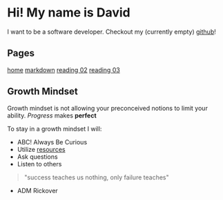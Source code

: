 # Hi! My name is David

I want to be a software developer.
Checkout my (currently empty) [github](https://github.com/heckerdavid)!

## Pages

[home](README.md)
[markdown](markdown.md)
[reading 02](read_2.md)
[reading 03](read_03.md)

## Growth Mindset

Growth mindset is not allowing your preconceived notions to limit your ability.
*Progress* makes __perfect__

To stay in a growth mindset I will:
* ABC! Always Be Curious
* Utilize [resources](http://google.com)
* Ask questions
* Listen to others

>"success teaches us nothing, only failure teaches" 
- ADM Rickover
